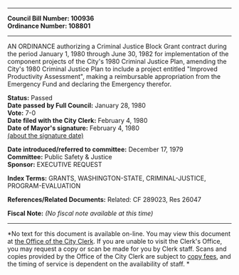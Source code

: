 * * * * *  
  
**Council Bill Number: [](#h0)[](#h2)100936**   
**Ordinance Number: 108801**  
  
* * * * *  
  
AN ORDINANCE authorizing a Criminal Justice Block Grant contract during the period January 1, 1980 through June 30, 1982 for implementation of the component projects of the City's 1980 Criminal Justice Plan, amending the City's 1980 Criminal Justice Plan to include a project entitled "Improved Productivity Assessment", making a reimbursable appropriation from the Emergency Fund and declaring the Emergency therefor.  
  
**Status:** Passed   
**Date passed by Full Council:** January 28, 1980   
**Vote:** 7-0   
**Date filed with the City Clerk:** February 4, 1980   
**Date of Mayor's signature:** February 4, 1980   
[(about the signature date)](/~public/approvaldate.htm)   
  
  
**Date introduced/referred to committee:** December 17, 1979   
**Committee:** Public Safety & Justice   
**Sponsor:** EXECUTIVE REQUEST   
  
**Index Terms:** GRANTS, WASHINGTON-STATE, CRIMINAL-JUSTICE, PROGRAM-EVALUATION  
  
**References/Related Documents:** Related: CF 289023, Res 26047  
  
**Fiscal Note:** *(No fiscal note available at this time)*  
  
* * * * *  
  
*No text for this document is available on-line. You may view this document at [the Office of the City Clerk](http://www.seattle.gov/leg/clerk/contactUs.htm). If you are unable to visit the Clerk's Office, you may request a copy or scan be made for you by Clerk staff. Scans and copies provided by the Office of the City Clerk are subject to [copy fees](http://clerk.seattle.gov/~public/clerkfees.htm), and the timing of service is dependent on the availability of staff. *  
  
  
